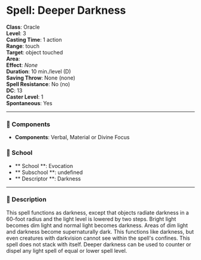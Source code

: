 
# Spell: Deeper Darkness
**Class**: Oracle  
**Level**: 3  
**Casting Time**: 1 action  
**Range**: touch  
**Target**: object touched  
**Area**:   
**Effect**: _None_  
**Duration**: 10 min./level (D)  
**Saving Throw**: None (none)  
**Spell Resistance**: No (no)  
**DC**: 13  
**Caster Level**: 1  
**Spontaneous**: Yes

---

### 🔮 Components
- **Components**: Verbal, Material or Divine Focus

### 🏫 School
- ** School **: Evocation
- ** Subschool **: undefined
- ** Descriptor **: Darkness
---

### 📜 Description
This spell functions as darkness, except that objects radiate darkness in a 60-foot radius and the light level is lowered by two steps. Bright light becomes dim light and normal light becomes darkness. Areas of dim light and darkness become supernaturally dark. This functions like darkness, but even creatures with darkvision cannot see within the spell's confines. This spell does not stack with itself. Deeper darkness can be used to counter or dispel any light spell of equal or lower spell level.
